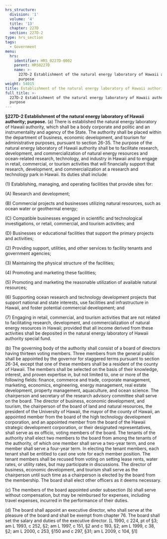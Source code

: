 ```yaml
---
hrs_structure:
  division: '1'
  volume: '4'
  title: '13'
  chapter: 227D
  section: 227D-2
type: hrs_section
tags:
  - Government
menu:
  hrs:
    identifier: HRS_0227D-0002
    parent: HRS0227D
    name: >-
      227D-2 Establishment of the natural energy laboratory of Hawaii authority;
      purpose
weight: 54015
title: Establishment of the natural energy laboratory of Hawaii authority; purpose
full_title: >-
  227D-2 Establishment of the natural energy laboratory of Hawaii authority;
  purpose
---
```

**§227D-2 Establishment of the natural energy laboratory of Hawaii authority; purpose.** (a) There is established the natural energy laboratory of Hawaii authority, which shall be a body corporate and politic and an instrumentality and agency of the State. The authority shall be placed within the department of business, economic development, and tourism for administrative purposes, pursuant to section 26-35\. The purpose of the natural energy laboratory of Hawaii authority shall be to facilitate research, development, and commercialization of natural energy resources and ocean-related research, technology, and industry in Hawaii and to engage in retail, commercial, or tourism activities that will financially support that research, development, and commercialization at a research and technology park in Hawaii. Its duties shall include:

(1) Establishing, managing, and operating facilities that provide sites for:

(A) Research and development;

(B) Commercial projects and businesses utilizing natural resources, such as ocean water or geothermal energy;

(C) Compatible businesses engaged in scientific and technological investigations, or retail, commercial, and tourism activities; and

(D) Businesses or educational facilities that support the primary projects and activities;

(2) Providing support, utilities, and other services to facility tenants and government agencies;

(3) Maintaining the physical structure of the facilities;

(4) Promoting and marketing these facilities;

(5) Promoting and marketing the reasonable utilization of available natural resources;

(6) Supporting ocean research and technology development projects that support national and state interests, use facilities and infrastructure in Hawaii, and foster potential commercial development; and

(7) Engaging in retail, commercial, and tourism activities that are not related to facilitating research, development, and commercialization of natural energy resources in Hawaii; provided that all income derived from these activities shall be deposited in the natural energy laboratory of Hawaii authority special fund.

(b) The governing body of the authority shall consist of a board of directors having thirteen voting members. Three members from the general public shall be appointed by the governor for staggered terms pursuant to section 26-34, except that one of these members shall be a resident of the county of Hawaii. The members shall be selected on the basis of their knowledge, interest, and proven expertise in, but not limited to, one or more of the following fields: finance, commerce and trade, corporate management, marketing, economics, engineering, energy management, real estate development, property management, aquaculture, and ocean science. The chairperson and secretary of the research advisory committee shall serve on the board. The director of business, economic development, and tourism, the chairperson of the board of land and natural resources, the president of the University of Hawaii, the mayor of the county of Hawaii, an appointed member from the board of the high technology development corporation, and an appointed member from the board of the Hawaii strategic development corporation, or their designated representatives, shall serve as ex officio, voting members of the board. The tenants of the authority shall elect two members to the board from among the tenants of the authority, of which one member shall serve a two-year term, and one member shall serve a four-year term. In electing the tenant members, each tenant shall be entitled to cast one vote for each member position. The tenant members shall be recused from voting on setting lease rents, water rates, or utility rates, but may participate in discussions. The director of business, economic development, and tourism shall serve as the chairperson until such time as a chairperson is elected by the board from the membership. The board shall elect other officers as it deems necessary.

(c) The members of the board appointed under subsection (b) shall serve without compensation, but may be reimbursed for expenses, including travel expenses, incurred in the performance of their duties.

(d) The board shall appoint an executive director, who shall serve at the pleasure of the board and shall be exempt from chapter 76\. The board shall set the salary and duties of the executive director. [L 1990, c 224, pt of §3; am L 1993, c 252, §2; am L 1997, c 151, §2 and c 193, §2; am L 1999, c 38, §2; am L 2000, c 253, §150 and c 297, §31; am L 2009, c 104, §1]